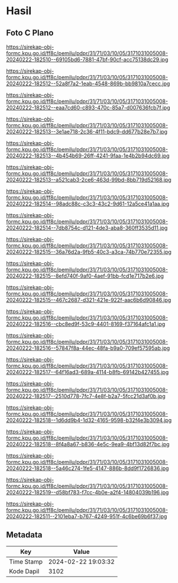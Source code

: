 # Hasil

## Foto C Plano

https://sirekap-obj-formc.kpu.go.id/ff8c/pemilu/pdpr/31/71/03/10/05/3171031005008-20240222-182510--69105bd6-7881-47bf-90cf-acc75138dc29.jpg

https://sirekap-obj-formc.kpu.go.id/ff8c/pemilu/pdpr/31/71/03/10/05/3171031005008-20240222-182512--52a8f7a2-1eab-4548-869b-bb9810a7cecc.jpg

https://sirekap-obj-formc.kpu.go.id/ff8c/pemilu/pdpr/31/71/03/10/05/3171031005008-20240222-182512--eaa7cd60-c893-470c-85a7-d007636fcb7f.jpg

https://sirekap-obj-formc.kpu.go.id/ff8c/pemilu/pdpr/31/71/03/10/05/3171031005008-20240222-182513--3e1ae718-2c36-4f11-bdc9-dd677b28e7b7.jpg

https://sirekap-obj-formc.kpu.go.id/ff8c/pemilu/pdpr/31/71/03/10/05/3171031005008-20240222-182513--4b454b69-26ff-4241-9faa-1e4b2b94dc69.jpg

https://sirekap-obj-formc.kpu.go.id/ff8c/pemilu/pdpr/31/71/03/10/05/3171031005008-20240222-182513--a521cab3-2ce6-463d-99bd-8bb719d52168.jpg

https://sirekap-obj-formc.kpu.go.id/ff8c/pemilu/pdpr/31/71/03/10/05/3171031005008-20240222-182514--98adc88c-c3c3-43c2-9d61-12a5ce41a1aa.jpg

https://sirekap-obj-formc.kpu.go.id/ff8c/pemilu/pdpr/31/71/03/10/05/3171031005008-20240222-182514--7db8754c-d121-4de3-aba8-360ff3535d11.jpg

https://sirekap-obj-formc.kpu.go.id/ff8c/pemilu/pdpr/31/71/03/10/05/3171031005008-20240222-182515--36a76d2a-9fb5-40c3-a3ca-74b770e72355.jpg

https://sirekap-obj-formc.kpu.go.id/ff8c/pemilu/pdpr/31/71/03/10/05/3171031005008-20240222-182515--8efd740f-9af0-4aef-91bb-fcd1e717b2e6.jpg

https://sirekap-obj-formc.kpu.go.id/ff8c/pemilu/pdpr/31/71/03/10/05/3171031005008-20240222-182515--467c2687-d321-421e-922f-aac6b6d90846.jpg

https://sirekap-obj-formc.kpu.go.id/ff8c/pemilu/pdpr/31/71/03/10/05/3171031005008-20240222-182516--cbc8ed9f-53c9-4401-8169-f37164afc1a1.jpg

https://sirekap-obj-formc.kpu.go.id/ff8c/pemilu/pdpr/31/71/03/10/05/3171031005008-20240222-182516--57847f8a-44ec-48fa-b9a0-709ef57595ab.jpg

https://sirekap-obj-formc.kpu.go.id/ff8c/pemilu/pdpr/31/71/03/10/05/3171031005008-20240222-182517--64f16ad3-689a-4114-b8fb-69142b427455.jpg

https://sirekap-obj-formc.kpu.go.id/ff8c/pemilu/pdpr/31/71/03/10/05/3171031005008-20240222-182517--2510d778-7fc7-4e8f-b2a7-5fcc21d3af0b.jpg

https://sirekap-obj-formc.kpu.go.id/ff8c/pemilu/pdpr/31/71/03/10/05/3171031005008-20240222-182518--1d6dd9b4-1d32-4165-9598-b32f4e3b3094.jpg

https://sirekap-obj-formc.kpu.go.id/ff8c/pemilu/pdpr/31/71/03/10/05/3171031005008-20240222-182518--8f4a8a67-b836-4e5c-9ea9-4bf13d82f7bc.jpg

https://sirekap-obj-formc.kpu.go.id/ff8c/pemilu/pdpr/31/71/03/10/05/3171031005008-20240222-182518--5a46c274-1fe5-4147-886b-8dd9f1726836.jpg

https://sirekap-obj-formc.kpu.go.id/ff8c/pemilu/pdpr/31/71/03/10/05/3171031005008-20240222-182519--d58bf783-f7cc-4b0e-a2f4-14804039b196.jpg

https://sirekap-obj-formc.kpu.go.id/ff8c/pemilu/pdpr/31/71/03/10/05/3171031005008-20240222-182511--2101eba7-b767-4249-951f-4c6be69b6f37.jpg


## Metadata

| Key        | Value               |
| ---------- | ------------------- |
| Time Stamp | 2024-02-22 19:03:32 |
| Kode Dapil | 3102                |



